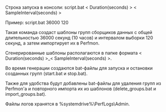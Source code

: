 Строка запуска в консоли:
script.bat < Duration(seconds) > < SampleInterval(seconds) >

Пример:
script.bat 36000 120 

Такая команда создаст шаблоны групп сборщиков данных с общей длительностью 36000 секунд (10 часов) и интервалом выборки 120 секунд, а затем импортирует их в Perfmon.

Сгенерированные шаблоны располагаются в папке формата < Duration(seconds) >_< SampleInterval(seconds) >.

Во время генерации создаются bat-файлы для запуска и остановки созданных групп (start.bat и stop.bat).

Также для удобства будут добавлены bat-файлы для удаления групп из Perfmon'a и повторного импорта их из шаблонов (delete_groups.bat и import_groups.bat).

Файлы логов хранятся в %systemdrive%\PerfLogs\Admin\.
